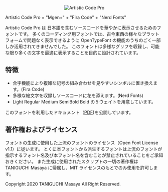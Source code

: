 <p align="center">
<img src="https://typography.deno.dev/render?text=%3C!--%20Artistic%20Code%20Pro%20--%3E&family=Fira+Code&weight=700&size=40&color=%2377bb41" alt="Artistic Code Pro" />
</p>

Artistic Code Pro = "Mgen+" + "Fira Code" + "Nerd Fonts"

Artistic Code Pro は 日本語を含むソースコードを華やかに表示させるためのフォントです。
多くのコーディング用フォントでは、古今東西の様々なプラットフォームで問題なく表示できるように OpenTypeFont の機能のうちのごく一部しか活用されてきませんでした。
このフォントは多様なグリフを収録し、可能な限り多くの文字を最適に表示することを目的に設計されています。

## 特徴

- 合字機能により複雑な記号の組み合わせを見やすいシンボルに置き換えます。(Fira Code)
- 多様な絵文字を収録しソースコードに花を添えます。(Nerd Fonts)
- Light Regular Medium SemiBold Bold の５ウェイトを用意しています。

このフォントを利用したドキュメント（[PDF](https://github.com/tani/artistic-code-pro/releases/download/v0.001/preview.pdf))を公開しています。


## 著作権およびライセンス

フォントの生成に使用した上流のフォントのライセンス（Open Font License v1.1）に従います。
とくに本フォントから派生するフォントは上流のフォントが指示するフォント名及び本フォント名を含むことが禁止されていることをご承知おきください。
また生成に使用されたスクリプトの一切の著作権は TANIGUCHI Masaya に帰属し、MIT ライセンスのもとでのみ使用を許可します。

Copyright 2020 TANIGUCHI Masaya All Right Reserved.
